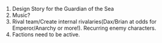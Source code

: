 1. Design Story for the Guardian of the Sea
2. Music?
3. Rival team/Create internal rivalaries(Dax/Brian at odds for Emperor/Anarchy or more!). Recurring enemy characters.
4. Factions need to be active.